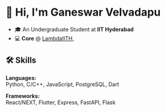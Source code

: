 # 👋 Hi, I'm Ganeswar Velvadapu

- 🎓 An Undergraduate Student at **IIT Hyderabad**  
- 💻 **Core** @ [LambdaIITH](https://github.com/LambdaIITH),

## 🛠️ Skills  

**Languages:**  
Python, C/C++, JavaScript, PostgreSQL, Dart  

**Frameworks:**  
React/NEXT, Flutter, Express, FastAPI, Flask  
